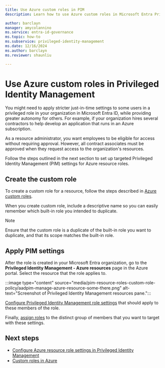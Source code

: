 ```yaml
---
title: Use Azure custom roles in PIM
description: Learn how to use Azure custom roles in Microsoft Entra Privileged Identity Management (PIM).

author: barclayn
manager: amycolannino
ms.service: entra-id-governance
ms.topic: how-to
ms.subservice: privileged-identity-management
ms.date: 12/16/2024
ms.author: barclayn
ms.reviewer: shaunliu

---
```


# Use Azure custom roles in Privileged Identity Management

You might need to apply stricter just-in-time settings to some users in a privileged role in your organization in Microsoft Entra ID, while providing greater autonomy for others. For example, if your organization hires several contractors to help develop an application that runs in an Azure subscription.

As a resource administrator, you want employees to be eligible for access without requiring approval. However, all contract associates must be approved when they request access to the organization's resources.

Follow the steps outlined in the next section to set up targeted Privileged Identity Management (PIM) settings for Azure resource roles.

## Create the custom role

To create a custom role for a resource, follow the steps described in [Azure custom roles](/azure/role-based-access-control/custom-roles).

When you create custom role, include a descriptive name so you can easily remember which built-in role you intended to duplicate.

> [!NOTE]
> Ensure that the custom role is a duplicate of the built-in role you want to duplicate, and that its scope matches the built-in role.

## Apply PIM settings

After the role is created in your Microsoft Entra organization, go to the **Privileged Identity Management - Azure resources** page in the Azure portal. Select the resource that the role applies to.

:::image type="content" source="media/pim-resource-roles-custom-role-policy/aadpim-manage-azure-resource-some-there.png" alt-text="Screenshot of Privileged Identity Management resources pane.":::

[Configure Privileged Identity Management role settings](pim-resource-roles-configure-role-settings.md) that should apply to these members of the role.

Finally, [assign roles](pim-resource-roles-assign-roles.md) to the distinct group of members that you want to target with these settings.

## Next steps

- [Configure Azure resource role settings in Privileged Identity Management](pim-resource-roles-configure-role-settings.md)
- [Custom roles in Azure](/azure/role-based-access-control/custom-roles)
